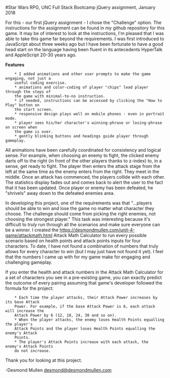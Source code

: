#Star Wars RPG, UNC Full Stack Bootcamp jQuery assignment, January 2018

For this - our first jQuery assignment - I chose the "Challenge" option. The instructions for the assignment can be found in my github repository for this game. It may be of interest to look at the instructions, I'm pleased that I was able to take this game far beyond the requirements. I was first introduced to JavaScript about three weeks ago but I have been fortunate to have a good head start on the language having been fluent in its antecedents HyperTalk and AppleScript 20-30 years ago.

**Features**

        * I added animations and other user prompts to make the game engaging, not just a
        useful coding exercise.
        * animations and color-coding of player "chips" lead player through the steps of
        the game with minimal-to-no instruction.
        * if needed, instructions can be accessed by clicking the "How to Play" button on
        the start screen.
        * responsive design plays well on mobile phones - even in portrait mode.
        * player sees his/her character's winning-phrase or losing-phrase on screen when
        the game is over.
        * gently blinking buttons and headings guide player through gameplay.

All animations have been carefully coordinated for consistency and logical sense. For example, when choosing an enemy to fight, the clicked enemy darts off to the right (in front of the other players thanks to z-index) to, in a sense, get ready to fight. The player then enters the attack stage from the left at the same time as the enemy enters from the right. They meet in the middle. Once an attack has commenced, the players collide with each other. The statistics display fades out and comes back to alert the user to the fact that it has been updated. Once player or enemy has been defeated, he "shrivels" away down to the defeated enemies area.

In developing this project, one of the requirements was that "...players should be able to win and lose the game no matter what character they choose. The challenge should come from picking the right enemies, not choosing the strongest player." This task was interesting because it's difficult to *truly* run through all the scenarios and make sure everyone can be a winner. I created the https://desmondmullen.com/unit-4-game/attackmath.html Attack Math Calculator to run every possible scenario based on health points and attack points inputs for four characters. To date, I have not found a combination of numbers that truly allows for every character to win (but I may just have not found it yet). I feel that the numbers I came up with for my game make for engaging and challenging gameplay.

If you enter the health and attack numbers in the Attack Math Calculator for a set of
characters you see in a pre-existing game, you can exactly predict the outcome of every
pairing assuming that game's developer followed the formula for the project:

        * Each time the player attacks, their Attack Power increases by its base Attack
        Power. For example, if the base Attack Power is 6, each attack will increase the
        Attack Power by 6 (12, 18, 24, 30 and so on).
        * When the player attacks, the enemy loses Health Points equalling the player's
        Attack Points and the player loses Health Points equalling the enemy's Attack
        Points.
        * The player's Attack Points increase with each attack, the enemy's Attack Points
        do not increase.

Thank you for looking at this project.

-Desmond Mullen desmond@desmondmullen.com